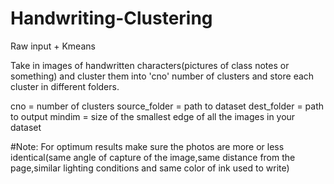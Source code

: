 # Handwriting-Clustering
Raw input + Kmeans

Take in images of handwritten characters(pictures of class notes or something) and cluster them into 'cno' number of clusters and store each cluster in different folders.

cno = number of clusters
source_folder = path to dataset
dest_folder = path to output
mindim = size of the smallest edge of all the images in your dataset


#Note: For optimum results make sure the photos are more or less identical(same angle of capture of the image,same distance from the page,similar lighting conditions and same color of ink used to write)
